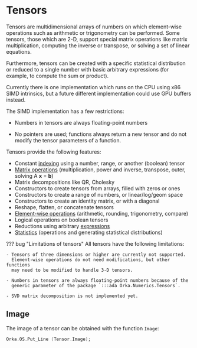 # Tensors

Tensors are multidimensional arrays of numbers on which element-wise
operations such as arithmetic or trigonometry can be performed.
Some tensors, those which are 2-D, support special matrix operations
like matrix multiplication, computing the inverse or transpose, or
solving a set of linear equations.

Furthermore, tensors can be created with a specific statistical distribution
or reduced to a single number with basic arbitrary expressions
(for example, to compute the sum or product).

Currently there is one implementation which runs on the CPU using x86 SIMD
intrinsics, but a future different implementation could use GPU buffers
instead.

The SIMD implementation has a few restrictions:

- Numbers in tensors are always floating-point numbers

- No pointers are used; functions always return a new tensor and
  do not modify the tensor parameters of a function.

Tensors provide the following features:

- Constant [indexing](/numerics/tensors/indexing/) using a number, range,
  or another (boolean) tensor
- [Matrix operations](/numerics/tensors/matrix-operations/)
  (multiplication, power and inverse, transpose, outer, solving A **x** = **b**)
- Matrix decompositions like QR, Cholesky
- Constructors to create tensors from arrays, filled with zeros or ones
- Constructors to create a range of numbers, or linear/log/geom space
- Constructors to create an identity matrix, or with a diagonal
- Reshape, flatten, or concatenate tensors
- [Element-wise operations](/numerics/tensors/element-wise-operations/)
  (arithmetic, rounding, trigonometry, compare)
- Logical operations on boolean tensors
- Reductions using arbitrary [expressions](/numerics/tensors/expressions/)
- [Statistics](/numerics/tensors/statistics/) (operations and generating
  statistical distributions)

??? bug "Limitations of tensors"
    All tensors have the following limitations:

    - Tensors of three dimensions or higher are currently not supported.
      Element-wise operations do not need modifications, but other functions
      may need to be modified to handle 3-D tensors.

    - Numbers in tensors are always floating-point numbers because of the
      generic parameter of the package `:::ada Orka.Numerics.Tensors`.

    - SVD matrix decomposition is not implemented yet.

##  Image

The image of a tensor can be obtained with the function `Image`:

```ada
Orka.OS.Put_Line (Tensor.Image);
```
